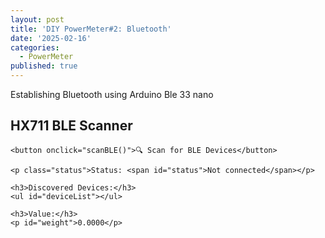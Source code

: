 ```yaml
---
layout: post
title: 'DIY PowerMeter#2: Bluetooth'
date: '2025-02-16'
categories:
  - PowerMeter
published: true
---
```

Establishing Bluetooth using Arduino Ble 33 nano

<style>

button {
    background: linear-gradient(135deg, #e02904);
    color: white;
    border: none;
    padding: 10px 20px;
    font-size: 15px;
    border-radius: 50px;
    cursor: pointer;
    transition: 0.3s;
    outline: none;
    box-shadow: 0 4px 8px rgba(0, 0, 0, 0.2);
}

/* Button Hover Effect */
button:hover {
    background: linear-gradient(135deg, #21a698, #21a698);
}

/* Status & Weight Display */
.status, .weight {
    font-size: 20px;
    margin-top: 20px;
}

/* Large Weight Display */
#weight {
    font-size: 48px;
    font-weight: bold;
    color: #28a745;
    background: rgba(255, 255, 255, 0.1);
    padding: 10px 20px;
    border-radius: 10px;
    display: inline-block;
    margin-top: 10px;
}

/* Device List Styling */
#deviceList {
    margin-top: 20px;
    list-style: none;
    padding: 0;
}

#deviceList li {
    padding: 10px;
    background: rgba(255, 255, 255, 0.1);
    border-radius: 10px;
    cursor: pointer;
    transition: 0.3s;
    margin: 5px;
}

#deviceList li:hover {
    background: rgba(255, 255, 255, 0.3);
}
</style>

<div class="container">
    <h2>HX711 BLE Scanner</h2>

    <button onclick="scanBLE()">🔍 Scan for BLE Devices</button>

    <p class="status">Status: <span id="status">Not connected</span></p>

    <h3>Discovered Devices:</h3>
    <ul id="deviceList"></ul>

    <h3>Value:</h3>
    <p id="weight">0.0000</p>
</div>

<script>
    const SERVICE_UUID = "12345678-1234-5678-1234-56789abcdef0";
    const CHARACTERISTIC_UUID = "87654321-4321-6789-4321-abcdef987654";
    let bleDevice, bleServer, bleCharacteristic;

    async function scanBLE() {
        try {
            document.getElementById("status").innerText = "Scanning...";
            
            // Scan for ANY BLE device
            let device = await navigator.bluetooth.requestDevice({
                acceptAllDevices: true,  // ✅ Scan for ALL devices
                optionalServices: [SERVICE_UUID] // Try to filter for Arduino HX711
            });

            console.log("✅ Found Device:", device.name || "Unnamed Device");

            // Add device to list
            let listItem = document.createElement("li");
            listItem.textContent = device.name || "Unnamed Device";
            listItem.onclick = () => connectBLE(device);
            document.getElementById("deviceList").appendChild(listItem);

            document.getElementById("status").innerText = `Found: ${device.name || "Unnamed Device"}`;

        } catch (error) {
            console.error("BLE Error:", error);
            document.getElementById("status").innerText = "❌ Connection Failed";
        }
    }

    async function connectBLE(device) {
        try {
            document.getElementById("status").innerText = "Connecting...";
            
            bleServer = await device.gatt.connect();
            const service = await bleServer.getPrimaryService(SERVICE_UUID);
            bleCharacteristic = await service.getCharacteristic(CHARACTERISTIC_UUID);

            // Subscribe to weight updates
            bleCharacteristic.addEventListener("characteristicvaluechanged", handleData);
            await bleCharacteristic.startNotifications();
            
            document.getElementById("status").innerText = `✅ Connected to ${device.name || "Unnamed Device"}`;
            console.log("✅ Connected to BLE Device!");

        } catch (error) {
            console.error("BLE Connection Error:", error);
            document.getElementById("status").innerText = "❌ Connection Failed";
        }
    }

    function handleData(event) {
        let value = new TextDecoder().decode(event.target.value);
        document.getElementById("weight").innerText = value;
        console.log("📡 weight:", value);
    }
</script>